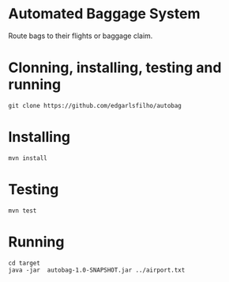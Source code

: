 # Automated Baggage System

Route bags to their flights or baggage claim.

# Clonning, installing, testing and running
`git clone https://github.com/edgarlsfilho/autobag`

# Installing
`mvn install`

# Testing
`mvn test`

# Running
```
cd target
java -jar  autobag-1.0-SNAPSHOT.jar ../airport.txt
```
